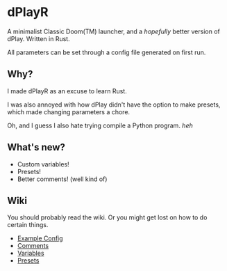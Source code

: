 # dPlayR

A minimalist Classic Doom(TM) launcher, and a *hopefully* better version of dPlay.
Written in Rust.

All parameters can be set through a config file generated on first run.

## Why?
I made dPlayR as an excuse to learn Rust.

I was also annoyed with how dPlay didn't have the option to make presets, which made changing parameters a chore.

Oh, and I guess I also hate trying compile a Python program. *heh*

## What's new?
* Custom variables!
* Presets!
* Better comments! (well kind of)

## Wiki
You should probably read the wiki. Or you might get lost on how to do certain things.
* [Example Config](https://github.com/dastrukar/dplayr/wiki/Example-Config-File)
* [Comments](https://github.com/dastrukar/dplayr/wiki/Comments)
* [Variables](https://github.com/dastrukar/dplayr/wiki/Variables)
* [Presets](https://github.com/dastrukar/dplayr/wiki/Presets)
